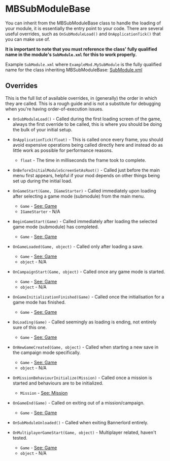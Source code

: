 # MBSubModuleBase

You can inherit from the MBSubModuleBase class to handle the loading of your module, it is essentially the entry point to your code. There are several useful overrides, such as `OnSubModuleLoad()` and `OnApplicationTick()` that you can make use of.

**It is important to note that you must reference the class' fully qualified name in the module's `SubModule.xml` for this to work properly.**

Example `SubModule.xml` where `ExampleMod.MySubModule` is the fully qualified name for the class inheriting MBSubModuleBase: [SubModule.xml](../_xmldocs/submodule.md)

## Overrides 

This is the full list of available overrides, in (generally) the order in which they are called. This is a rough guide and is not a substitute for debugging when you're having order-of-execution issues.

- `OnSubModuleLoad()` - Called during the first loading screen of the game, always the first override to be called, this is where you should be doing the bulk of your initial setup.
- `OnApplicationTick(float)` - This is called once every frame, you should avoid expensive operations being called directly here and instead do as little work as possible for performance reasons. 
  - `float` - The time in milliseconds the frame took to complete.
- `OnBeforeInitialModuleScreenSetAsRoot()` - Called just before the main menu first appears, helpful if your mod depends on other things being set up during the initial load.
- `OnGameStart(Game, IGameStarter)` - Called immediately upon loading after selecting a game mode (submodule) from the main menu.
  - `Game` - [See: Game](../core/game.md)
  - `IGameStarter` - N/A
- `BeginGameStart(Game)` - Called immediately after loading the selected game mode (submodule) has completed.
  - `Game` - [See: Game](../core/game.md)
- `OnGameLoaded(Game, object)` -  Called only after loading a save.
  - `Game` - [See: Game](../core/game.md)
  - `object` - N/A
- `OnCampaignStart(Game, object)` -  Called once any game mode is started.
  - `Game` - [See: Game](../core/game.md)
  - `object` - N/A
- `OnGameInitializationFinished(Game)` - Called once the initialisation for a game mode has finished.
  - `Game` - [See: Game](../core/game.md)
- `DoLoading(Game)` -  Called seemingly as loading is ending, not entirely sure of this one.
  - `Game` - [See: Game](../core/game.md)
- `OnNewGameCreated(Game, object)` -  Called when starting a new save in the campaign mode specifically.
  - `Game` - [See: Game](../core/game.md)
  - `object` - N/A
- `OnMissionBehaviourInitialize(Mission)` - Called once a mission is started and behaviours are to be initialized.
  - `Mission` - [See: Mission](mission.md)
- `OnGameEnd(Game)` - Called on exiting out of a mission/campaign.
  - `Game` - [See: Game](../core/game.md)
- `OnSubModuleUnloaded()` - Called when exiting Bannerlord entirely.



- `OnMultiplayerGameStart(Game, object)` - Multiplayer related, haven't tested.
  - `Game` - [See: Game](../core/game.md)
  - `object` - N/A